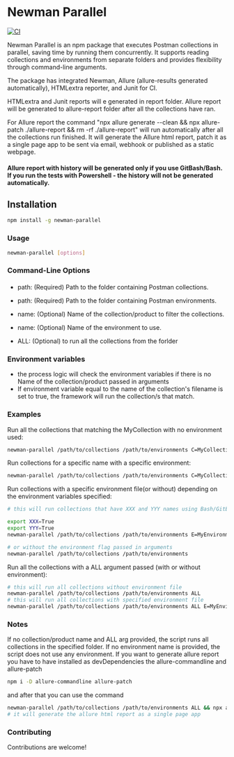 # Newman Parallel

[![CI](https://github.com/Valiantsin2021/Newman-parallel-run/actions/workflows/ci.yml/badge.svg)](https://github.com/Valiantsin2021/Newman-parallel-run/actions/workflows/ci.yml)

Newman Parallel is an npm package that executes Postman collections in parallel, saving time by running them concurrently. It supports reading collections and environments from separate folders and provides flexibility through command-line arguments.

The package has integrated Newman, Allure (allure-results generated automatically), HTMLextra reporter, and Junit for CI.

HTMLextra and Junit reports will e generated in report folder. Allure report will be generated to allure-report folder after all the collections have ran.

For Allure report the command "npx allure generate --clean && npx allure-patch ./allure-report && rm -rf ./allure-report" will run automatically after all the collections run finished. It will generate the Allure html report, patch it as a single page app to be sent via email, webhook or published as a static webpage.

#### Allure report with history will be generated only if you use GitBash/Bash. If you run the tests with Powershell - the history will not be generated automatically.

## Installation

```bash
npm install -g newman-parallel
```

### Usage

```bash
newman-parallel [options]
```

### Command-Line Options

#### 

- path: (Required) Path to the folder containing Postman collections.

- path: (Required) Path to the folder containing Postman environments.

- name: (Optional) Name of the collection/product to filter the collections.

- name: (Optional) Name of the environment to use.
  
- ALL: (Optional) to run all the collections from the forlder

### Environment variables

- the process logic will check the environment variables if there is no Name of the collection/product passed in arguments
- If environment variable equal to the name of the collection's filename is set to true, the framework will run the collection/s that match.
  
### Examples

Run all the collections that matching the MyCollection with no environment used:

```bash
newman-parallel /path/to/collections /path/to/environments C=MyCollection
```

Run collections for a specific name with a specific environment:

```bash
newman-parallel /path/to/collections /path/to/environments C=MyCollection E=MyEnvironment
```

Run collections with a specific environment file(or without) depending on the environment variables specified:

```bash
# this will run collections that have XXX and YYY names using Bash/GitBash

export XXX=True
export YYY=True
newman-parallel /path/to/collections /path/to/environments E=MyEnvironment

# or without the environment flag passed in arguments
newman-parallel /path/to/collections /path/to/environments
```

Run all the collections with a ALL argument passed (with or without environment):

```bash
# this will run all collections without environment file
newman-parallel /path/to/collections /path/to/environments ALL
# this will run all collections with specified environment file
newman-parallel /path/to/collections /path/to/environments ALL E=MyEnvironment

```
### Notes

If no collection/product name and ALL arg provided, the script runs all collections in the specified folder.
If no environment name is provided, the script does not use any environment.
If you want to generate allure report you have to have installed as devDependencies the allure-commandline and allure-patch

```bash
npm i -D allure-commandline allure-patch
```

 and after that you can use the command

```bash
newman-parallel /path/to/collections /path/to/environments ALL && npx allure generate --clean && npx allure-patch ./allure-report
# it will generate the allure html report as a single page app
```

### Contributing

Contributions are welcome! 
